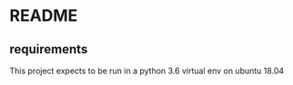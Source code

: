 # README

## requirements

This project expects to be run in a python 3.6 virtual env on ubuntu 18.04